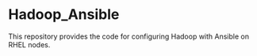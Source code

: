 # Hadoop_Ansible
This repository provides the code for configuring Hadoop with Ansible on RHEL nodes. 
